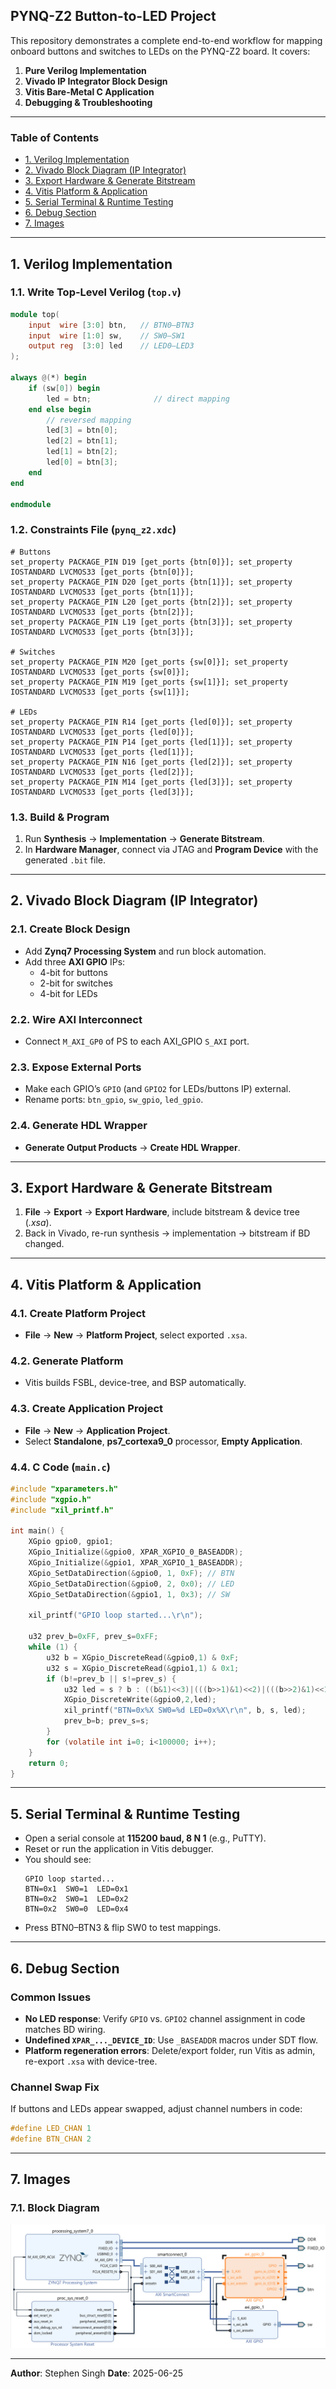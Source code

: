## PYNQ-Z2 Button-to-LED Project

This repository demonstrates a complete end-to-end workflow for mapping onboard buttons and switches to LEDs on the PYNQ-Z2 board. It covers:

1. **Pure Verilog Implementation**
2. **Vivado IP Integrator Block Design**
3. **Vitis Bare-Metal C Application**
4. **Debugging & Troubleshooting**

---

### Table of Contents

- [1. Verilog Implementation](#1-verilog-implementation)
- [2. Vivado Block Diagram (IP Integrator)](#2-vivado-block-diagram-ip-integrator)
- [3. Export Hardware & Generate Bitstream](#3-export-hardware--generate-bitstream)
- [4. Vitis Platform & Application](#4-vitis-platform--application)
- [5. Serial Terminal & Runtime Testing](#5-serial-terminal--runtime-testing)
- [6. Debug Section](#6-debug-section)
- [7. Images](#7-images)

---

## 1. Verilog Implementation

### 1.1. Write Top-Level Verilog (`top.v`)

```verilog
module top(
    input  wire [3:0] btn,   // BTN0–BTN3
    input  wire [1:0] sw,    // SW0–SW1
    output reg  [3:0] led    // LED0–LED3
);

always @(*) begin
    if (sw[0]) begin
        led = btn;              // direct mapping
    end else begin
        // reversed mapping
        led[3] = btn[0];
        led[2] = btn[1];
        led[1] = btn[2];
        led[0] = btn[3];
    end
end

endmodule
```

### 1.2. Constraints File (`pynq_z2.xdc`)

```xdc
# Buttons
set_property PACKAGE_PIN D19 [get_ports {btn[0]}]; set_property IOSTANDARD LVCMOS33 [get_ports {btn[0]}];
set_property PACKAGE_PIN D20 [get_ports {btn[1]}]; set_property IOSTANDARD LVCMOS33 [get_ports {btn[1]}];
set_property PACKAGE_PIN L20 [get_ports {btn[2]}]; set_property IOSTANDARD LVCMOS33 [get_ports {btn[2]}];
set_property PACKAGE_PIN L19 [get_ports {btn[3]}]; set_property IOSTANDARD LVCMOS33 [get_ports {btn[3]}];

# Switches
set_property PACKAGE_PIN M20 [get_ports {sw[0]}]; set_property IOSTANDARD LVCMOS33 [get_ports {sw[0]}];
set_property PACKAGE_PIN M19 [get_ports {sw[1]}]; set_property IOSTANDARD LVCMOS33 [get_ports {sw[1]}];

# LEDs
set_property PACKAGE_PIN R14 [get_ports {led[0]}]; set_property IOSTANDARD LVCMOS33 [get_ports {led[0]}];
set_property PACKAGE_PIN P14 [get_ports {led[1]}]; set_property IOSTANDARD LVCMOS33 [get_ports {led[1]}];
set_property PACKAGE_PIN N16 [get_ports {led[2]}]; set_property IOSTANDARD LVCMOS33 [get_ports {led[2]}];
set_property PACKAGE_PIN M14 [get_ports {led[3]}]; set_property IOSTANDARD LVCMOS33 [get_ports {led[3]}];
```

### 1.3. Build & Program

1. Run **Synthesis** → **Implementation** → **Generate Bitstream**.
2. In **Hardware Manager**, connect via JTAG and **Program Device** with the generated `.bit` file.

---

## 2. Vivado Block Diagram (IP Integrator)

### 2.1. Create Block Design
- Add **Zynq7 Processing System** and run block automation.
- Add three **AXI GPIO** IPs:
  - 4-bit for buttons
  - 2-bit for switches
  - 4-bit for LEDs

### 2.2. Wire AXI Interconnect
- Connect `M_AXI_GP0` of PS to each AXI_GPIO `S_AXI` port.

### 2.3. Expose External Ports
- Make each GPIO’s `GPIO` (and `GPIO2` for LEDs/buttons IP) external.
- Rename ports: `btn_gpio`, `sw_gpio`, `led_gpio`.

### 2.4. Generate HDL Wrapper
- **Generate Output Products** → **Create HDL Wrapper**.

---

## 3. Export Hardware & Generate Bitstream

1. **File** → **Export** → **Export Hardware**, include bitstream & device tree (*.xsa*).
2. Back in Vivado, re-run synthesis → implementation → bitstream if BD changed.

---

## 4. Vitis Platform & Application

### 4.1. Create Platform Project
- **File** → **New** → **Platform Project**, select exported `.xsa`.

### 4.2. Generate Platform
- Vitis builds FSBL, device-tree, and BSP automatically.

### 4.3. Create Application Project
- **File** → **New** → **Application Project**.
- Select **Standalone**, **ps7_cortexa9_0** processor, **Empty Application**.

### 4.4. C Code (`main.c`)

```c
#include "xparameters.h"
#include "xgpio.h"
#include "xil_printf.h"

int main() {
    XGpio gpio0, gpio1;
    XGpio_Initialize(&gpio0, XPAR_XGPIO_0_BASEADDR);
    XGpio_Initialize(&gpio1, XPAR_XGPIO_1_BASEADDR);
    XGpio_SetDataDirection(&gpio0, 1, 0xF); // BTN
    XGpio_SetDataDirection(&gpio0, 2, 0x0); // LED
    XGpio_SetDataDirection(&gpio1, 1, 0x3); // SW

    xil_printf("GPIO loop started...\r\n");

    u32 prev_b=0xFF, prev_s=0xFF;
    while (1) {
        u32 b = XGpio_DiscreteRead(&gpio0,1) & 0xF;
        u32 s = XGpio_DiscreteRead(&gpio1,1) & 0x1;
        if (b!=prev_b || s!=prev_s) {
            u32 led = s ? b : ((b&1)<<3)|(((b>>1)&1)<<2)|(((b>>2)&1)<<1)|(((b>>3)&1)<<0);
            XGpio_DiscreteWrite(&gpio0,2,led);
            xil_printf("BTN=0x%X SW0=%d LED=0x%X\r\n", b, s, led);
            prev_b=b; prev_s=s;
        }
        for (volatile int i=0; i<100000; i++);
    }
    return 0;
}
```

---

## 5. Serial Terminal & Runtime Testing

- Open a serial console at **115200 baud, 8 N 1** (e.g., PuTTY).
- Reset or run the application in Vitis debugger.
- You should see:
  ```
  GPIO loop started...
  BTN=0x1  SW0=1  LED=0x1
  BTN=0x2  SW0=1  LED=0x2
  BTN=0x2  SW0=0  LED=0x4
  ```
- Press BTN0–BTN3 & flip SW0 to test mappings.

---

## 6. Debug Section

### Common Issues

- **No LED response**: Verify `GPIO` vs. `GPIO2` channel assignment in code matches BD wiring.
- **Undefined `XPAR_..._DEVICE_ID`**: Use `_BASEADDR` macros under SDT flow.
- **Platform regeneration errors**: Delete/export folder, run Vitis as admin, re-export `.xsa` with device-tree.

### Channel Swap Fix

If buttons and LEDs appear swapped, adjust channel numbers in code:

```c
#define LED_CHAN 1
#define BTN_CHAN 2
```

---

## 7. Images

### 7.1. Block Diagram

![Block Diagram](block_diagram.png)

---

**Author**: Stephen Singh 
**Date**: 2025-06-25

